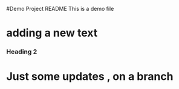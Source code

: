 #Demo Project README
This is a demo file

# adding a new text

### Heading 2
# Just some updates , on a branch